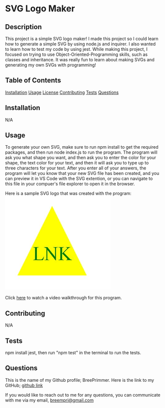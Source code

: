 # SVG Logo Maker

## Description

This project is a simple SVG logo maker! I made this project so I could learn how to generate a simple SVG by using node.js and inquirer. I also wanted to learn how to test my code by using jest. While making this project, I focused on trying to use Object-Oriented-Programming skills, such as classes and inheritance. It was really fun to learn about making SVGs and generating my own SVGs with programming!

## Table of Contents

[Installation](##installation)
[Usage](##usage)
[License](##license)
[Contributing](##contributing)
[Tests](##tests)
[Questions](##questions)

## Installation

N/A

## Usage 

To generate your own SVG, make sure to run npm install to get the required packages, and then run node index.js to run the program. The program will ask you what shape you want, and then ask you to enter the color for your shape, the text color for your text, and then it will ask you to type up to three characters for your text. After you enter all of your answers, the program will let you know that your new SVG file has been created, and you can preview it in VS Code with the SVG extention, or you can navigate to this file in your compuer's file explorer to open it in the browser.

Here is a sample SVG logo that was created with the program:
![SVG image](./images/SVG-logo-sc.JPG)

Click [here]() to watch a video walkthrough for this program.

## Contributing

N/A

## Tests

npm install jest, then run "npm test" in the terminal to run the tests.

## Questions

This is the name of my Github profile; BreePrimmer. 
Here is the link to my GitHub; [github link](https://github.com/BreePrimmer)

If you would like to reach out to me for any questions, you can communicate with me via my email, breempri@gmail.com
